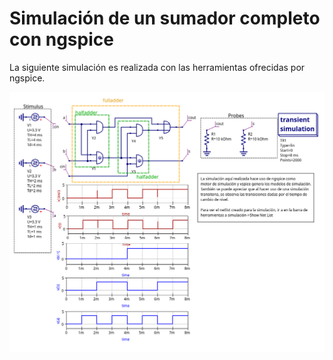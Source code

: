 # Simulación de un sumador completo con ngspice

La siguiente simulación es realizada con las herramientas ofrecidas por ngspice.

![sumador medio](./fulladder.png)

